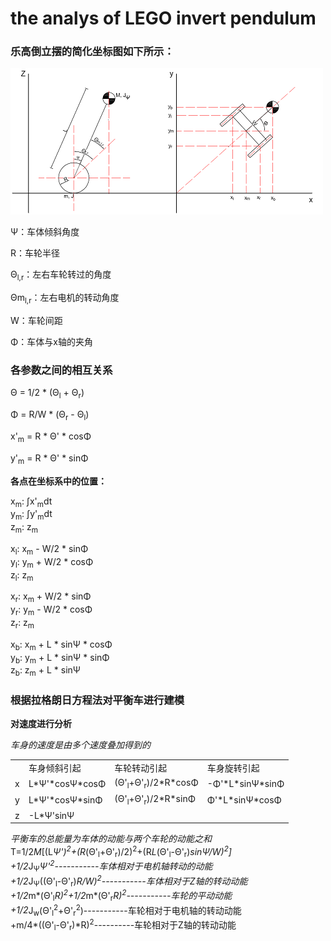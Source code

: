 # the analys of LEGO invert pendulum
### 乐高倒立摆的简化坐标图如下所示：
![](image/invert_pendulum.png)

Ψ：车体倾斜角度

R：车轮半径

Θ<sub>l,r</sub>：左右车轮转过的角度

Θm<sub>l,r</sub>：左右电机的转动角度

W：车轮间距

Φ：车体与x轴的夹角
### 各参数之间的相互关系

Θ = 1/2 * (Θ<sub>l</sub> + Θ<sub>r</sub>)

Φ = R/W * (Θ<sub>r</sub> - Θ<sub>l</sub>)

x'<sub>m</sub> = R * Θ' * cosΦ

y'<sub>m</sub> = R * Θ' * sinΦ

**各点在坐标系中的位置：**

x<sub>m</sub>: &int;x'<sub>m</sub>dt  
y<sub>m</sub>: &int;y'<sub>m</sub>dt  
z<sub>m</sub>: z<sub>m</sub>

x<sub>l</sub>: x<sub>m</sub> - W/2 * sinΦ  
y<sub>l</sub>: y<sub>m</sub> + W/2 * cosΦ  
z<sub>l</sub>: z<sub>m</sub>

x<sub>r</sub>: x<sub>m</sub> + W/2 * sinΦ  
y<sub>r</sub>: y<sub>m</sub> - W/2 * cosΦ  
z<sub>r</sub>: z<sub>m</sub>

x<sub>b</sub>: x<sub>m</sub> + L * sinΨ * cosΦ  
y<sub>b</sub>: y<sub>m</sub> + L * sinΨ * sinΦ  
z<sub>b</sub>: z<sub>m</sub> + L * sinΨ  

### 根据拉格朗日方程法对平衡车进行建模

**对速度进行分析**  

*车身的速度是由多个速度叠加得到的*  
<table>
	<tr>
		<td> </td> <td>车身倾斜引起</td> <td>车轮转动引起</td> <td>车身旋转引起</td>
	</tr>
	<tr>
		<td>x</td> <td>L*Ψ'*cosΨ*cosΦ</td> <td>(Θ'<sub>l</sub>+Θ'<sub>r</sub>)/2*R*cosΦ</td> 
		<td>-Φ'*L*sinΨ*sinΦ</td>
	</tr>
	<tr>
		<td>y</td> <td>L*Ψ'*cosΨ*sinΦ</td> <td>(Θ'<sub>l</sub>+Θ'<sub>r</sub>)/2*R*sinΦ</td>
		<td>Φ'*L*sinΨ*cosΦ</td>
	</tr>
	<tr>
		<td>z</td> <td>-L*Ψ'sinΨ</td> <td></td> <td></td>
	</tr>
</table>

*平衡车的总能量为车体的动能与两个车轮的动能之和*  
	T=1/2*M*[(L*Ψ')<sup>2</sup>+(R*(Θ'<sub>l</sub>+Θ'<sub>r</sub>)/2)<sup>2</sup>+(R*L*(Θ'<sub>l</sub>-Θ'<sub>r</sub>)*sinΨ/W)<sup>2</sup>]  
	  +1/2*J<sub>Ψ</sub>*Ψ'<sup>2</sup>-----------车体相对于电机轴转动的动能  
	  +1/2*J<sub>Ψ</sub>((Θ'<sub>l</sub>-Θ'<sub>r</sub>)*R/W)<sup>2</sup>-----------车体相对于Z轴的转动动能  
	  +1/2*m*(Θ'<sub>l</sub>*R)<sup>2</sup>+1/2*m*(Θ'<sub>r</sub>*R)<sup>2</sup>-----------车轮的平动动能  
	  +1/2*J<sub>w</sub>(Θ'<sub>l</sub><sup>2</sup>+Θ'<sub>r</sub><sup>2</sup>)-----------车轮相对于电机轴的转动动能  
	  +m/4*((Θ'<sub>l</sub>-Θ'<sub>r</sub>)*R)<sup>2</sup>----------车轮相对于Z轴的转动动能  
  

